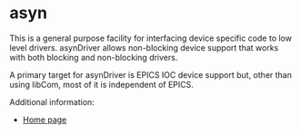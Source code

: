 asyn
====
This is a general purpose facility for interfacing device specific
code to low level drivers. asynDriver allows non-blocking device support that works
with both blocking and non-blocking drivers.

A primary target for asynDriver is EPICS IOC device support but, other than using
libCom, most of it is independent of EPICS.</p>

Additional information:
* [Home page](http://www.aps.anl.gov/epics/modules/soft/asyn/)

